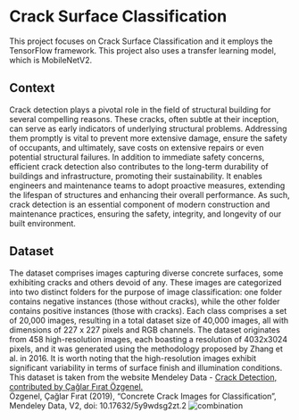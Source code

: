 # Crack Surface Classification
This project focuses on Crack Surface Classification and it employs the TensorFlow framework. This project also uses a transfer learning model, which is MobileNetV2.
## Context
Crack detection plays a pivotal role in the field of structural building for several compelling reasons. These cracks, often subtle at their inception, can serve as early indicators of underlying structural problems. Addressing them promptly is vital to prevent more extensive damage, ensure the safety of occupants, and ultimately, save costs on extensive repairs or even potential structural failures. In addition to immediate safety concerns, efficient crack detection also contributes to the long-term durability of buildings and infrastructure, promoting their sustainability. It enables engineers and maintenance teams to adopt proactive measures, extending the lifespan of structures and enhancing their overall performance. As such, crack detection is an essential component of modern construction and maintenance practices, ensuring the safety, integrity, and longevity of our built environment.
## Dataset
The dataset comprises images capturing diverse concrete surfaces, some exhibiting cracks and others devoid of any. These images are categorized into two distinct folders for the purpose of image classification: one folder contains negative instances (those without cracks), while the other folder contains positive instances (those with cracks). Each class comprises a set of 20,000 images, resulting in a total dataset size of 40,000 images, all with dimensions of 227 x 227 pixels and RGB channels. The dataset originates from 458 high-resolution images, each boasting a resolution of 4032x3024 pixels, and it was generated using the methodology proposed by Zhang et al. in 2016. It is worth noting that the high-resolution images exhibit significant variability in terms of surface finish and illumination conditions.
<br>This dataset is taken from the website Mendeley Data - [Crack Detection, contributed by Çağlar Fırat Özgenel.](https://gaganpreetkaurkalsi.netlify.app/)
<br>Özgenel, Çağlar Fırat (2019), “Concrete Crack Images for Classification”, Mendeley Data, V2, doi: 10.17632/5y9wdsg2zt.2
![combination](https://github.com/Fahmie23/crack_surface_classification/assets/130896959/f0718b15-c215-4fd1-adf9-83a3c6ac3b7d)
